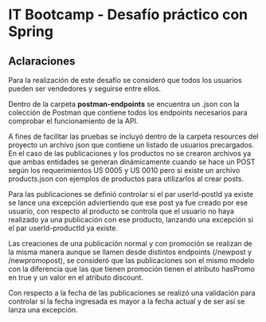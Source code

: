 # IT Bootcamp - Desafío práctico con Spring

## Aclaraciones

Para la realización de este desafío se consideró que todos los usuarios pueden ser vendedores y seguirse entre ellos.

Dentro de la carpeta **postman-endpoints** se encuentra un .json con la colección de Postman que contiene todos los endpoints necesarios para comprobar el funcionamiento de la API.

A fines de facilitar las pruebas se incluyó dentro de la carpeta resources del proyecto un archivo json que contiene un listado de usuarios precargados. En el caso de las publicaciones y los productos no se crearon archivos ya que ambas entidades se generan dinámicamente cuando se hace un POST según los requerimientos US 0005 y US 0010 pero si existe un archivo products.json con ejemplos de productos para utilizarlos al crear posts. 

Para las publicaciones se definió controlar si el par userId-postId ya existe se lance una excepción adviertiendo que ese post ya fue creado por ese usuario, con respecto al producto se controla que el usuario no haya realizado ya una publicación con ese producto, lanzando una excepción si el par userId-productId ya existe. 

Las creaciones de una publicación normal y con promoción se realizan de la misma manera aunque se llamen desde distintos endpoints (/newpost y /newpromopost), se consideró que las publicaciones son el mismo modelo con la diferencia que las que tienen promoción tienen el atributo hasPromo en true y un valor en el atributo discount.

Con respecto a la fecha de las publicaciones se realizó una validación para controlar si la fecha ingresada es mayor a la fecha actual y de ser así se lanza una excepción.

